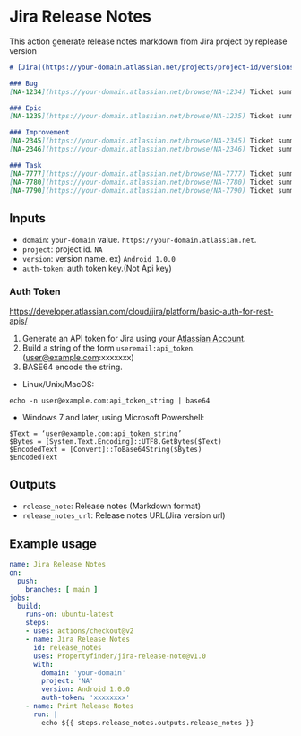 # Jira Release Notes
This action generate release notes markdown from Jira project by replease version

```markdown
# [Jira](https://your-domain.atlassian.net/projects/project-id/versions/versionJiraId)

### Bug
[NA-1234](https://your-domain.atlassian.net/browse/NA-1234) Ticket summary

### Epic
[NA-1235](https://your-domain.atlassian.net/browse/NA-1235) Ticket summary

### Improvement
[NA-2345](https://your-domain.atlassian.net/browse/NA-2345) Ticket summary
[NA-2346](https://your-domain.atlassian.net/browse/NA-2346) Ticket summary

### Task
[NA-7777](https://your-domain.atlassian.net/browse/NA-7777) Ticket summary
[NA-7780](https://your-domain.atlassian.net/browse/NA-7780) Ticket summary
[NA-7790](https://your-domain.atlassian.net/browse/NA-7790) Ticket summary
```

## Inputs
- `domain`:  `your-domain` value. `https://your-domain.atlassian.net`.
- `project`:  project id. `NA`
- `version`:  version name. ex) `Android 1.0.0`
- `auth-token`:  auth token key.(Not Api key) 

### Auth Token
https://developer.atlassian.com/cloud/jira/platform/basic-auth-for-rest-apis/

1. Generate an API token for Jira using your [Atlassian Account](https://id.atlassian.com/manage/api-tokens).
2. Build a string of the form `useremail:api_token`. (user@example.com:xxxxxxx) 
3. BASE64 encode the string.
- Linux/Unix/MacOS:
```
echo -n user@example.com:api_token_string | base64
```
- Windows 7 and later, using Microsoft Powershell:
```
$Text = ‘user@example.com:api_token_string’
$Bytes = [System.Text.Encoding]::UTF8.GetBytes($Text)
$EncodedText = [Convert]::ToBase64String($Bytes)
$EncodedText
```


## Outputs
- `release_note`: Release notes (Markdown format) 
- `release_notes_url`: Release notes URL(Jira version url) 

## Example usage
```yaml
name: Jira Release Notes
on:
  push:
    branches: [ main ]
jobs:
  build:
    runs-on: ubuntu-latest
    steps:
    - uses: actions/checkout@v2
    - name: Jira Release Notes
      id: release_notes
      uses: Propertyfinder/jira-release-note@v1.0
      with:
        domain: 'your-domain'
        project: 'NA'
        version: Android 1.0.0
        auth-token: 'xxxxxxxx'
    - name: Print Release Notes
      run: |
        echo ${{ steps.release_notes.outputs.release_notes }}
```
